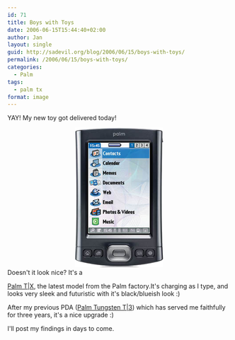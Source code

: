 ```yaml
---
id: 71
title: Boys with Toys
date: 2006-06-15T15:44:40+02:00
author: Jan
layout: single
guid: http://sadevil.org/blog/2006/06/15/boys-with-toys/
permalink: /2006/06/15/boys-with-toys/
categories:
  - Palm
tags:
  - palm tx
format: image
---
```

YAY! My new toy got delivered today!

<center>
  <img SRC="/assets/images/2006/06/tx_1.png" />
</center>Doesn't it look nice? It's a 

<a HREF="http://euro.palm.com/be/en/products/tx/index.html" TARGET="_blank">Palm T|X</a>, the latest model from the Palm factory.It's charging as I type, and looks very sleek and futuristic with it's black/blueish look :)

After my previous PDA (<a HREF="https://kcore.org/2004/06/05/palm-tungsten-t3/" TARGET="_blank">Palm Tungsten T|3</a>) which has served me faithfully for three years, it's a nice upgrade :)

I'll post my findings in days to come.